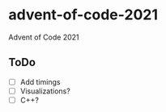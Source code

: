 # advent-of-code-2021
Advent of Code 2021

## ToDo
- [ ] Add timings
- [ ] Visualizations?
- [ ] C++?